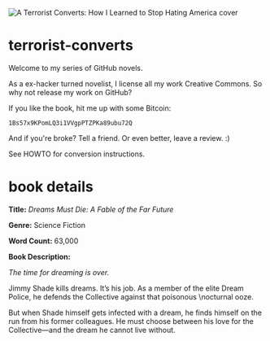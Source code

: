 ![A Terrorist Converts: How I Learned to Stop Hating America cover](a-terrorist-converts-cover.jpg)

terrorist-converts
==================

Welcome to my series of GitHub novels.

As a ex-hacker turned novelist, I license all my work Creative Commons.
So why not release my work on GitHub?

If you like the book, hit me up with some Bitcoin:

    1Bs57x9KPomLQ3i1VVgpPTZPKa89ubu72Q

And if you're broke? Tell a friend. Or even better, leave a review. :)

See HOWTO for conversion instructions.


book details
============

**Title:** *Dreams Must Die: A Fable of the Far Future*

**Genre:** Science Fiction

**Word Count:** 63,000

**Book Description:**

*The time for dreaming is over.*

Jimmy Shade kills dreams. It’s his job. As a member of the elite 
Dream Police, he defends the Collective against that poisonous 
\nocturnal ooze.

But when Shade himself gets infected with a dream, he finds himself
on the run from his former colleagues. He must choose between his love
for the Collective—and the dream he cannot live without. 
